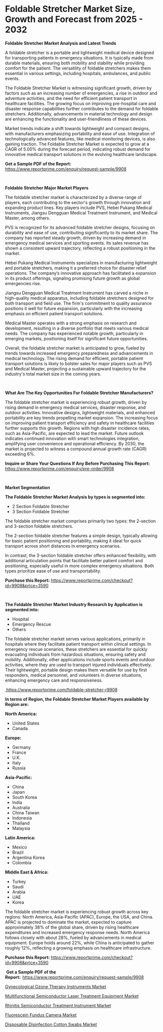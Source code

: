 <p><h1>Foldable Stretcher Market Size, Growth and Forecast from 2025 - 2032</h1></p><p><strong>Foldable Stretcher Market Analysis and Latest Trends</strong></p>
<p><p>A foldable stretcher is a portable and lightweight medical device designed for transporting patients in emergency situations. It is typically made from durable materials, ensuring both mobility and stability while providing comfort for the patient. The versatility of foldable stretchers makes them essential in various settings, including hospitals, ambulances, and public events.</p><p>The Foldable Stretcher Market is witnessing significant growth, driven by factors such as an increasing number of emergencies, a rise in outdoor and adventure activities, and the need for efficient patient transport in healthcare facilities. The growing focus on improving pre-hospital care and disaster response capabilities further contributes to the demand for foldable stretchers. Additionally, advancements in material technology and design are enhancing the functionality and user-friendliness of these devices.</p><p>Market trends indicate a shift towards lightweight and compact designs, with manufacturers emphasizing portability and ease of use. Integration of technologically advanced features, like medical monitoring devices, is also gaining traction. The Foldable Stretcher Market is expected to grow at a CAGR of 5.00% during the forecast period, indicating robust demand for innovative medical transport solutions in the evolving healthcare landscape.</p></p>
<p><strong>Get a Sample PDF of the Report:&nbsp;</strong> <a href="https://www.reportprime.com/enquiry/request-sample/9908?utm_campaign=1129&utm_medium=2&utm_source=Github&utm_content=ia&utm_term=20032025&utm_id=foldable-stretcher">https://www.reportprime.com/enquiry/request-sample/9908</a></p>
<p>&nbsp;</p>
<p><strong>Foldable Stretcher Major Market Players</strong></p>
<p><p>The foldable stretcher market is characterized by a diverse range of players, each contributing to the sector's growth through innovation and expanding product lines. Key players include PVS, Hebei Pukang Medical Instruments, Jiangsu Dengguan Medical Treatment Instrument, and Medical Master, among others.</p><p>PVS is recognized for its advanced foldable stretcher designs, focusing on durability and ease of use, contributing significantly to its market share. The company has reported steady growth, driven by increasing demand in emergency medical services and sporting events. Its sales revenue has shown a consistent upward trajectory, reflecting a robust positioning in the market.</p><p>Hebei Pukang Medical Instruments specializes in manufacturing lightweight and portable stretchers, making it a preferred choice for disaster relief operations. The company’s innovative approach has facilitated a expansion in its product offerings, signaling promising future growth as global emergencies rise.</p><p>Jiangsu Dengguan Medical Treatment Instrument has carved a niche in high-quality medical apparatus, including foldable stretchers designed for both transport and field use. The firm's commitment to quality assurance positions it well for future expansion, particularly with the increasing emphasis on efficient patient transport solutions.</p><p>Medical Master operates with a strong emphasis on research and development, resulting in a diverse portfolio that meets various medical needs. The company has experienced notable growth, particularly in emerging markets, positioning itself for significant future opportunities.</p><p>Overall, the foldable stretcher market is anticipated to grow, fueled by trends towards increased emergency preparedness and advancements in medical technology. The rising demand for efficient, portable patient transport solutions is likely to bolster sales for major players such as PVS and Medical Master, projecting a sustainable upward trajectory for the industry's total market size in the coming years.</p></p>
<p>&nbsp;</p>
<p><strong>What Are The Key Opportunities For Foldable Stretcher Manufacturers?</strong></p>
<p><p>The foldable stretcher market is experiencing robust growth, driven by rising demand in emergency medical services, disaster response, and outdoor activities. Innovative designs, lightweight materials, and enhanced portability are key trends propelling market expansion. The increasing focus on improving patient transport efficiency and safety in healthcare facilities further supports this growth. Regions with high disaster incidence rates, such as Asia-Pacific, are expected to lead the market. Future outlook indicates continued innovation with smart technologies integration, amplifying user convenience and operational efficiency. By 2030, the market is projected to witness a compound annual growth rate (CAGR) exceeding 6%.</p></p>
<p><strong>Inquire or Share Your Questions If Any Before Purchasing This Report:</strong> <a href="https://www.reportprime.com/enquiry/pre-order/9908?utm_campaign=1129&utm_medium=2&utm_source=Github&utm_content=ia&utm_term=20032025&utm_id=foldable-stretcher">https://www.reportprime.com/enquiry/pre-order/9908</a></p>
<p>&nbsp;</p>
<p><strong>Market Segmentation</strong></p>
<p><strong>The Foldable Stretcher Market Analysis by types is segmented into:</strong></p>
<p><ul><li>2 Section Foldable Stretcher</li><li>3 Section Foldable Stretcher</li></ul></p>
<p><p>The foldable stretcher market comprises primarily two types: the 2-section and 3-section foldable stretchers. </p><p>The 2-section foldable stretcher features a simple design, typically allowing for basic patient positioning and portability, making it ideal for quick transport across short distances in emergency scenarios. </p><p>In contrast, the 3-section foldable stretcher offers enhanced flexibility, with additional articulation points that facilitate better patient comfort and positioning, especially useful in more complex emergency situations. Both types prioritize ease of use and transportability.</p></p>
<p><strong>Purchase this Report:&nbsp;</strong><a href="https://www.reportprime.com/checkout?id=9908&price=3590&utm_campaign=1129&utm_medium=2&utm_source=Github&utm_content=ia&utm_term=20032025&utm_id=foldable-stretcher">https://www.reportprime.com/checkout?id=9908&price=3590</a></p>
<p>&nbsp;</p>
<p><strong>The Foldable Stretcher Market Industry Research by Application is segmented into:</strong></p>
<p><ul><li>Hospital</li><li>Emergency Rescue</li><li>Others</li></ul></p>
<p><p>The foldable stretcher market serves various applications, primarily in hospitals where they facilitate patient transport within clinical settings. In emergency rescue scenarios, these stretchers are essential for quickly evacuating individuals from hazardous situations, ensuring safety and mobility. Additionally, other applications include sports events and outdoor activities, where they are used to transport injured individuals effectively. Their lightweight, portable design makes them versatile for use by first responders, medical personnel, and volunteers in diverse situations, enhancing emergency care and responsiveness.</p></p>
<p><a href="https://www.reportprime.com/foldable-stretcher-r9908?utm_campaign=1129&utm_medium=2&utm_source=Github&utm_content=ia&utm_term=20032025&utm_id=foldable-stretcher">&nbsp;https://www.reportprime.com/foldable-stretcher-r9908</a></p>
<p><strong>In terms of Region, the Foldable Stretcher Market Players available by Region are:</strong></p>
<p>
    <p> <strong> North America: </strong>
        <ul>
            <li>United States</li>
            <li>Canada</li>
        </ul>
        </p> 
    <p> <strong> Europe: </strong>
        <ul>
            <li>Germany</li>
            <li>France</li>
            <li>U.K.</li>
            <li>Italy</li>
            <li>Russia</li>
        </ul>
        </p> 
    <p> <strong> Asia-Pacific: </strong>
        <ul>
            <li>China</li>
            <li>Japan</li>
            <li>South Korea</li>
            <li>India</li>
            <li>Australia</li>
            <li>China Taiwan</li>
            <li>Indonesia</li>
            <li>Thailand</li>
            <li>Malaysia</li>
        </ul>
        </p> 
    <p> <strong> Latin America: </strong>
        <ul>
            <li>Mexico</li>
            <li>Brazil</li>
            <li>Argentina Korea</li>
            <li>Colombia</li>
        </ul>
        </p> 
    <p> <strong> Middle East & Africa: </strong>
        <ul>
            <li>Turkey</li>
            <li>Saudi</li>
            <li>Arabia</li>
            <li>UAE</li>
            <li>Korea</li>
        </ul>
    </p>
    </p>
<p><p>The foldable stretcher market is experiencing robust growth across key regions: North America, Asia-Pacific (APAC), Europe, the USA, and China. APAC is projected to dominate the market, expected to capture approximately 38% of the global share, driven by rising healthcare expenditures and increased emergency response needs. North America follows closely with about 28%, fueled by advancements in medical equipment. Europe holds around 22%, while China is anticipated to gather roughly 12%, reflecting a growing emphasis on healthcare infrastructure.</p></p>
<p><strong>Purchase this Report: </strong><a href="https://www.reportprime.com/checkout?id=9908&price=3590&utm_campaign=1129&utm_medium=2&utm_source=Github&utm_content=ia&utm_term=20032025&utm_id=foldable-stretcher">https://www.reportprime.com/checkout?id=9908&price=3590</a></p>
<p>&nbsp;<strong>Get a Sample PDF of the Report:&nbsp;&nbsp;</strong><a href="https://www.reportprime.com/enquiry/request-sample/9908?utm_campaign=1129&utm_medium=2&utm_source=Github&utm_content=ia&utm_term=20032025&utm_id=foldable-stretcher">https://www.reportprime.com/enquiry/request-sample/9908</a></p>
<p><strong></strong></p>
<p><p><a href="https://github.com/brinnoifon/Market-Research-Report-List-1/blob/main/gynecological-ozone-therapy-instruments-market.md?utm_campaign=1129&utm_medium=2&utm_source=Github&utm_content=ia&utm_term=20032025&utm_id=foldable-stretcher">Gynecological Ozone Therapy Instruments Market</a></p><p><a href="https://github.com/sulvantomppa/Market-Research-Report-List-1/blob/main/multifunctional-semiconductor-laser-treatment-equipment-market.md?utm_campaign=1129&utm_medium=2&utm_source=Github&utm_content=ia&utm_term=20032025&utm_id=foldable-stretcher">Multifunctional Semiconductor Laser Treatment Equipment Market</a></p><p><a href="https://github.com/trenkkwasek84/Market-Research-Report-List-1/blob/main/rhinitis-semiconductor-treatment-instrument-market.md?utm_campaign=1129&utm_medium=2&utm_source=Github&utm_content=ia&utm_term=20032025&utm_id=foldable-stretcher">Rhinitis Semiconductor Treatment Instrument Market</a></p><p><a href="https://github.com/iwanesucices/Market-Research-Report-List-1/blob/main/fluorescein-fundus-camera-market.md?utm_campaign=1129&utm_medium=2&utm_source=Github&utm_content=ia&utm_term=20032025&utm_id=foldable-stretcher">Fluorescein Fundus Camera Market</a></p><p><a href="https://github.com/snapetylerho/Market-Research-Report-List-1/blob/main/disposable-disinfection-cotton-swabs-market.md?utm_campaign=1129&utm_medium=2&utm_source=Github&utm_content=ia&utm_term=20032025&utm_id=foldable-stretcher">Disposable Disinfection Cotton Swabs Market</a></p></p>